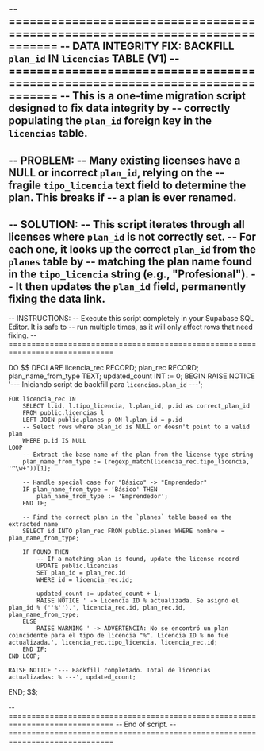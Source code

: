 -- =============================================================================
-- DATA INTEGRITY FIX: BACKFILL `plan_id` IN `licencias` TABLE (V1)
-- =============================================================================
-- This is a one-time migration script designed to fix data integrity by
-- correctly populating the `plan_id` foreign key in the `licencias` table.
--
-- PROBLEM:
-- Many existing licenses have a NULL or incorrect `plan_id`, relying on the
-- fragile `tipo_licencia` text field to determine the plan. This breaks if
-- a plan is ever renamed.
--
-- SOLUTION:
-- This script iterates through all licenses where `plan_id` is not correctly set.
-- For each one, it looks up the correct `plan_id` from the `planes` table by
-- matching the plan name found in the `tipo_licencia` string (e.g., "Profesional").
-- It then updates the `plan_id` field, permanently fixing the data link.
--
-- INSTRUCTIONS:
-- Execute this script completely in your Supabase SQL Editor. It is safe to
-- run multiple times, as it will only affect rows that need fixing.
-- =============================================================================

DO $$
DECLARE
    licencia_rec RECORD;
    plan_rec RECORD;
    plan_name_from_type TEXT;
    updated_count INT := 0;
BEGIN
    RAISE NOTICE '--- Iniciando script de backfill para `licencias.plan_id` ---';

    FOR licencia_rec IN
        SELECT l.id, l.tipo_licencia, l.plan_id, p.id as correct_plan_id
        FROM public.licencias l
        LEFT JOIN public.planes p ON l.plan_id = p.id
        -- Select rows where plan_id is NULL or doesn't point to a valid plan
        WHERE p.id IS NULL
    LOOP
        -- Extract the base name of the plan from the license type string
        plan_name_from_type := (regexp_match(licencia_rec.tipo_licencia, '^\w+'))[1];
        
        -- Handle special case for "Básico" -> "Emprendedor"
        IF plan_name_from_type = 'Básico' THEN
            plan_name_from_type := 'Emprendedor';
        END IF;

        -- Find the correct plan in the `planes` table based on the extracted name
        SELECT id INTO plan_rec FROM public.planes WHERE nombre = plan_name_from_type;

        IF FOUND THEN
            -- If a matching plan is found, update the license record
            UPDATE public.licencias
            SET plan_id = plan_rec.id
            WHERE id = licencia_rec.id;
            
            updated_count := updated_count + 1;
            RAISE NOTICE ' -> Licencia ID % actualizada. Se asignó el plan_id % (''%'').', licencia_rec.id, plan_rec.id, plan_name_from_type;
        ELSE
            RAISE WARNING ' -> ADVERTENCIA: No se encontró un plan coincidente para el tipo de licencia "%". Licencia ID % no fue actualizada.', licencia_rec.tipo_licencia, licencia_rec.id;
        END IF;
    END LOOP;

    RAISE NOTICE '--- Backfill completado. Total de licencias actualizadas: % ---', updated_count;
END;
$$;

-- =============================================================================
-- End of script.
-- =============================================================================